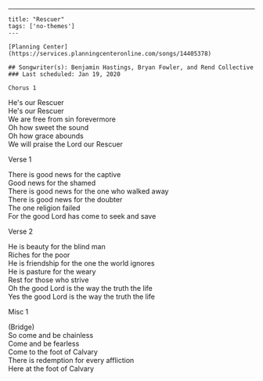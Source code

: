 ---
    title: "Rescuer"
    tags: ['no-themes']
    ---

    [Planning Center](https://services.planningcenteronline.com/songs/14405378)

    ## Songwriter(s): Benjamin Hastings, Bryan Fowler, and Rend Collective
    ### Last scheduled: Jan 19, 2020          

    Chorus 1  
  
He's our Rescuer  
He's our Rescuer  
We are free from sin forevermore  
Oh how sweet the sound  
Oh how grace abounds  
We will praise the Lord our Rescuer  
  
Verse 1  
  
There is good news for the captive  
Good news for the shamed  
There is good news for the one who walked away  
There is good news for the doubter  
The one religion failed  
For the good Lord has come to seek and save  
  
Verse 2  
  
He is beauty for the blind man  
Riches for the poor  
He is friendship for the one the world ignores  
He is pasture for the weary  
Rest for those who strive  
Oh the good Lord is the way the truth the life  
Yes the good Lord is the way the truth the life  
  
Misc 1  
  
(Bridge)  
So come and be chainless  
Come and be fearless  
Come to the foot of Calvary  
There is redemption for every affliction  
Here at the foot of Calvary
    